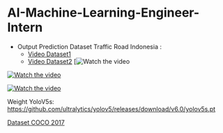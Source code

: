# AI-Machine-Learning-Engineer-Intern

- Output Prediction Dataset Traffic Road Indonesia : 
  - [Video Dataset1](https://drive.google.com/file/d/1XNRNr5rhGeQBGeDxkBL7Wwz5jbGWSmzM/view?usp=sharing)
  - [Video Dataset2](https://drive.google.com/file/d/1Qf4T5e75RjUCI37qCArrkF18GRJNKUta/view?usp=sharing)
[![Watch the video](https://drive.google.com/file/d/1dPI3l82r10_MwLlsBwfE21G1iPw4dAZh/view?usp=sharing)

[![Watch the video](https://raw.githubusercontent.com/Fahlevi20/AI-Machine-Learning-Engineer-Intern/main/input1.png)](https://drive.google.com/file/d/1XNRNr5rhGeQBGeDxkBL7Wwz5jbGWSmzM/view?usp=sharing)

[![Watch the video](https://raw.githubusercontent.com/Fahlevi20/AI-Machine-Learning-Engineer-Intern/main/input2.png)](https://drive.google.com/file/d/1yGVW-mgxBEAXfQuoVcrfhDIRw1YBjZbE/view?usp=sharing)

Weight YoloV5s:
https://github.com/ultralytics/yolov5/releases/download/v6.0/yolov5s.pt

[Dataset COCO 2017](https://cocodataset.org/#download)
